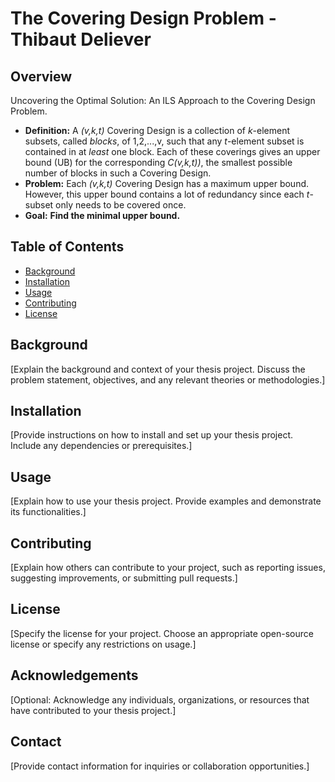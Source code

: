 # The Covering Design Problem - Thibaut Deliever

## Overview

Uncovering the Optimal Solution: An ILS Approach to the Covering Design Problem.
- **Definition:** A _(v,k,t)_ Covering Design is a collection of _k_-element subsets, called _blocks_, of 1,2,...,v, such that any _t_-element subset is contained in at _least_ one block. Each of these coverings gives an upper bound (UB) for the corresponding _C(v,k,t))_, the smallest possible number of blocks in such a Covering Design.
- **Problem:** Each _(v,k,t)_ Covering Design has a maximum upper bound. However, this upper bound contains a lot of redundancy since each _t_-subset only needs to be covered once.
- **Goal:** **Find the minimal upper bound.**

## Table of Contents

- [Background](#background)
- [Installation](#installation)
- [Usage](#usage)
- [Contributing](#contributing)
- [License](#license)

## Background

[Explain the background and context of your thesis project. Discuss the problem statement, objectives, and any relevant theories or methodologies.]

## Installation

[Provide instructions on how to install and set up your thesis project. Include any dependencies or prerequisites.]

## Usage

[Explain how to use your thesis project. Provide examples and demonstrate its functionalities.]

## Contributing

[Explain how others can contribute to your project, such as reporting issues, suggesting improvements, or submitting pull requests.]

## License

[Specify the license for your project. Choose an appropriate open-source license or specify any restrictions on usage.]

## Acknowledgements

[Optional: Acknowledge any individuals, organizations, or resources that have contributed to your thesis project.]

## Contact

[Provide contact information for inquiries or collaboration opportunities.]

